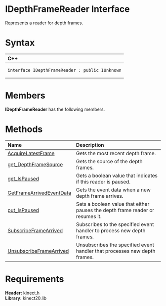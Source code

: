 IDepthFrameReader Interface  
===========================  

Represents a reader for depth frames. <span id="syntaxSection"></span>

Syntax  
======  

<table>
<colgroup>
<col width="100%" />
</colgroup>
<thead>
<tr class="header">
<th align="left">C++</th>
</tr>
</thead>
<tbody>
<tr class="odd">
<td align="left"><pre><code>interface IDepthFrameReader : public IUnknown</code></pre></td>
</tr>
</tbody>
</table>

<span id="classMembersSection"></span>

Members  
=======  

**IDepthFrameReader** has the following members.  

<span id="publicmethodsSection"></span>

Methods  
=======  

<table>
<colgroup>
<col width="30%" />
<col width="60%" />
</colgroup>
<thead>
<tr class="header">
<th align="left">Name</th>
<th align="left">Description</th>
</tr>
</thead>
<tbody>
<tr class="odd">
<td align="left"><a href="IDepthFrameReader_Interface/Methods/AcquireLatestFrame_Method.md">AcquireLatestFrame</a></td>
<td align="left">Gets the most recent depth frame.</td>
</tr>
<tr class="even">
<td align="left"><a href="IDepthFrameReader_Interface/Methods/get_DepthFrameSource_Method.md">get_DepthFrameSource</a></td>
<td align="left">Gets the source of the depth frames.</td>
</tr>
<tr class="odd">
<td align="left"><a href="IDepthFrameReader_Interface/Methods/get_IsPaused_Method.md">get_IsPaused</a></td>
<td align="left">Gets a boolean value that indicates if this reader is paused.</td>
</tr>
<tr class="even">
<td align="left"><a href="IDepthFrameReader_Interface/Methods/GetFrameArrivedEventData.md">GetFrameArrivedEventData</a></td>
<td align="left">Gets the event data when a new depth frame arrives.</td>
</tr>
<tr class="odd">
<td align="left"><a href="IDepthFrameReader_Interface/Methods/put_IsPaused_Method.md">put_IsPaused</a></td>
<td align="left">Sets a boolean value that either pauses the depth frame reader or resumes it.</td>
</tr>
<tr class="even">
<td align="left"><a href="IDepthFrameReader_Interface/Methods/SubscribeFrameArrived_Method.md">SubscribeFrameArrived</a></td>
<td align="left">Subscribes to the specified event handler to process new depth frames.</td>
</tr>
<tr class="odd">
<td align="left"><a href="IDepthFrameReader_Interface/Methods/UnsubscribeFrameArrived.md">UnsubscribeFrameArrived</a></td>
<td align="left">Unsubscribes the specified event handler that processes new depth frames.</td>
</tr>
</tbody>
</table>

<span id="requirements"></span>

Requirements  
============  

**Header:** kinect.h  
**Library:** kinect20.lib  



<!--Please do not edit the data in the comment block below.-->
<!--
TOCTitle : IDepthFrameReader Interface
RLTitle : IDepthFrameReader Interface
KeywordK : IDepthFrameReader interface, about
HelpPriority : 2
TopicType : apiref
KeywordF : IDepthFrameReader
KeywordF : Microsoft.Kinect.kinect.IDepthFrameReader
KeywordA : T:Microsoft.Kinect.kinect.IDepthFrameReader
AssetID : T:Microsoft.Kinect.kinect.IDepthFrameReader
Locale : en-us
CommunityContent : 1
APIType : Managed
APILocation : 
APIName : Microsoft.Kinect.kinect.IDepthFrameReader
TargetOS : Windows
TopicType : kbSyntax
DevLang : C++
DocSet : K4Wv2
ProjType : K4Wv2Proj
Technology : Kinect for Windows
Product : Kinect for Windows SDK v2
productversion : 20
-->
